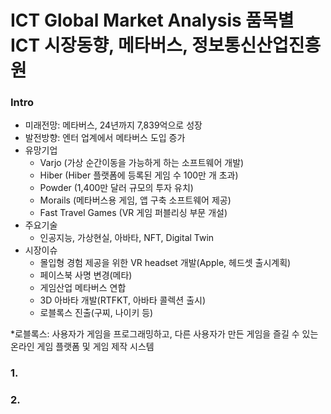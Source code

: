 # ICT Global Market Analysis 품목별 ICT 시장동향, 메타버스, 정보통신산업진흥원  



### Intro  
- 미래전망: 메타버스, 24년까지 7,839억으로 성장  
- 발전방향: 엔터 업계에서 메타버스 도입 증가  
- 유망기업  
  + Varjo (가상 순간이동을 가능하게 하는 소프트웨어 개발)
  + Hiber (Hiber 플랫폼에 등록된 게임 수 100만 개 초과)  
  + Powder (1,400만 달러 규모의 투자 유치)  
  + Morails (메타버스용 게임, 앱 구축 소프트웨어 제공)  
  + Fast Travel Games (VR 게임 퍼블리싱 부문 개설)  
- 주요기술
  + 인공지능, 가상현실, 아바타, NFT, Digital Twin  
- 시장이슈
  + 몰입형 경험 제공을 위한 VR headset 개발(Apple, 헤드셋 출시계획)
  + 페이스북 사명 변경(메타)  
  + 게임산업 메타버스 연합  
  + 3D 아바타 개발(RTFKT, 아바타 콜렉션 출시)  
  + 로블록스 진출(구찌, 나이키 등)  

*로블록스: 사용자가 게임을 프로그래밍하고, 다른 사용자가 만든 게임을 즐길 수 있는 온라인 게임 플랫폼 및 게임 제작 시스템


### 1. 



### 2. 












